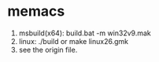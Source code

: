 # memacs
1. msbuild(x64):
build.bat -m win32v9.mak
2. linux:
./build or make linux26.gmk
3. see the origin file.

